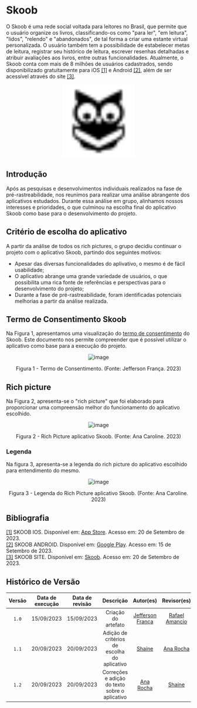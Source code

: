 # Skoob

O Skoob é uma rede social voltada para leitores no Brasil, que permite que o usuário organize os livros, classificando-os como "para ler", "em leitura", "lidos", "relendo" e "abandonados", de tal forma a criar uma estante virtual personalizada. O usuário também tem a possibilidade de estabelecer metas de leitura, registrar seu histórico de leitura, escrever resenhas detalhadas e atribuir avaliações aos livros, entre outras funcionalidades. Atualmente, o Skoob conta com mais de 8 milhões de usuários cadastrados, sendo disponibilizado gratuitamente para iOS <a href="#aa">[1]</a> e Android <a href="#bb">[2]</a>, além de ser acessível através do site <a href="#cc">[3]</a>. 


<div align="center">
  <img src="../../img/logo_skoobPeB.svg" alt="Skoob" width="200"/>
</div>

## Introdução

Após as pesquisas e desenvolvimentos individuais realizados na fase de pré-rastreabilidade, nos reunimos para realizar uma análise abrangente dos aplicativos estudados. Durante essa análise em grupo, alinhamos nossos interesses e prioridades, o que culminou na escolha final do aplicativo Skoob como base para o desenvolvimento do projeto.

## Critério de escolha do aplicativo
A partir da análise de todos os rich pictures, o grupo decidiu continuar o projeto com o aplicativo Skoob, partindo dos seguintes motivos:

 - Apesar das diversas funcionalidades do aplivativo, o mesmo é de fácil usabilidade;
 - O aplicativo abrange uma grande variedade de usuários, o que possibilita uma rica fonte de referências e perspectivas para o desenvolvimento do projeto;
 - Durante a fase de pré-rastreabilidade, foram identificadas potenciais melhorias a partir da análise realizada.

## Termo de Consentimento Skoob

Na Figura 1, apresentamos uma visualização do [termo de consentimento](img/Termo_de_Consentimento.pdf) do Skoob. Este documento nos permite compreender que é possível utilizar o aplicativo como base para a execução do projeto.

<div style="text-align: center;">
  <img src="../img/termodeconsentimento.png" alt="image" width="800"/>
</div>

<div style="text-align: center;">
  <p>Figura 1 - Termo de Consentimento. (Fonte: Jefferson França. 2023)</p>
</div>

## Rich picture 
Na Figura 2, apresenta-se o "rich picture" que foi elaborado para proporcionar uma compreensão melhor do funcionamento do aplicativo escolhido.

<div style="text-align: center;">
  <img src="../img/rich_pictures/rich_skoob_ana.png" alt="image" width="800"/>
</div>

<div style="text-align: center;">
  <p>Figura 2 - Rich Picture aplicativo Skoob. (Fonte: Ana Caroline. 2023)</p>
</div>

### Legenda

Na figura 3, apresenta-se a legenda do rich picture do aplicativo escolhido para entendimento do mesmo.

<div style="text-align: center;">
  <img src="../img/rich_pictures/legendaSkoob.png" alt="image" width="250"/>
</div>

<div style="text-align: center;">
  <p>Figura 3 - Legenda do Rich Picture aplicativo Skoob. (Fonte: Ana Caroline. 2023)</p>
</div>

## Bibliografia

<a id="aa" href="#a">[1]</a> SKOOB IOS. Disponível em: [App Store](https://apps.apple.com/br/app/skoob-organize-suas-leituras/id904670263). Acesso em: 20 de Setembro de 2023.<br>
<a id="bb" href="#a">[2]</a> SKOOB ANDROID. Disponível em: [Google Play](https://play.google.com/store/apps/details?id=com.gaudium.skoob). Acesso em: 15 de Setembro de 2023.<br>
<a id="cc" href="#a">[3]</a> SKOOB SITE. Disponível em: [Skoob](https://www.skoob.com.br/). Acesso em: 20 de Setembro de 2023.<br>


## Histórico de Versão

| Versão | Data de execução | Data de revisão |             Descrição             |                   Autor(es)                   |                  Revisor(es)                   |
| :----: | :--------------: | :-------------: | :-------------------------------: | :-------------------------------------------: | :--------------------------------------------: |
| `1.0`  |    15/09/2023    |   15/09/2023    | Criação do artefato | [Jefferson França](https://github.com/Frans6) | [Rafael Amancio](https://github.com/Rafael-gc) |
| `1.1`  |    20/09/2023    |   20/09/2023    | Adição de critérios de escolha do aplicativo | [Shaíne](https://github.com/ShaineOliveira) | [Ana Rocha](https://github.com/anaaroch) |
| `1.2`  |    20/09/2023    |   20/09/2023    | Correções e adição do texto sobre o aplicativo | [Ana Rocha](https://github.com/anaaroch) |  [Shaíne](https://github.com/ShaineOliveira) |

